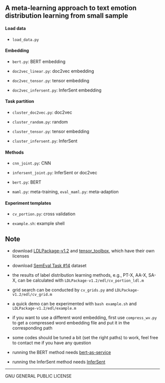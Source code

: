 ## A meta-learning approach to text emotion distribution learning from small sample

#### Load data

* `load_data.py`

#### Embedding

* `bert.py`: BERT embedding

* `doc2vec_linear.py`: doc2vec embedding

* `doc2vec_tensor.py`: tensor embedding

* `doc2vec_infersent.py`: InferSent embedding

#### Task partition

* `cluster_doc2vec.py`: doc2vec

* `cluster_random.py`: random

* `cluster_tensor.py`: tensor embedding

* `cluster_infersent.py`: InferSent

#### Methods

* `cnn_joint.py`: CNN

* `infersent_joint.py`: InferSent or doc2vec

* `bert.py`: BERT

* `maml.py`: meta-training, `eval_maml.py`: meta-adaption

#### Experiment templates

* `cv_portion.py`: cross validation

* `example.sh`: example shell

## Note ##

* download [LDLPackage-v1.2](http://ldl.herokuapp.com/download) and [tensor_toolbox](http://www.tensortoolbox.org), which have their own licenses

* download [SemEval Task #14](http://web.eecs.umich.edu/~mihalcea/affectivetext/) dataset

* the results of label distribution learning methods, e.g., PT-X, AA-X, SA-X, can be calculated with `LDLPackage-v1.2/edl/cv_portion_ldl.m`

* grid search can be conducted by `cv_grids.py` and `LDLPackage-v1.2/edl/cv_grid.m`

* a quick demo can be experimented with `bash example.sh` and `LDLPackage-v1.2/edl/example.m`

* if you want to use a different word embedding, first use `compress_wv.py` to get a compressed word embedding file and put it in the corresponding path

* some codes should be tuned a bit (set the right paths) to work, feel free to contact me if you have any question

* running the BERT method needs [bert-as-service](https://github.com/hanxiao/bert-as-service)

* running the InferSent method needs [InferSent](https://github.com/facebookresearch/InferSent)

---
GNU GENERAL PUBLIC LICENSE